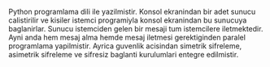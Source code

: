 Python programlama dili ile yazilmistir. Konsol ekranindan bir adet sunucu calistirilir ve kisiler istemci programiyla konsol ekranindan bu sunucuya baglanirlar. Sunucu istemciden gelen bir mesaji tum istemcilere iletmektedir. Ayni anda hem mesaj alma hemde mesaj iletmesi gerektiginden paralel programlama yapilmistir. Ayrica guvenlik acisindan simetrik sifreleme, asimetrik sifreleme ve sifresiz baglanti kurulumlari entegre edilmistir.